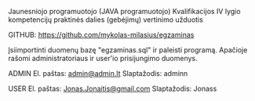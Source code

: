 Jaunesniojo programuotojo (JAVA programuotojo) Kvalifikacijos IV lygio
kompetencijų praktinės dalies (gebėjimų) vertinimo užduotis

GITHUB: https://github.com/mykolas-milasius/egzaminas

Įsiimportinti duomenų bazę "egzaminas.sql" ir paleisti programą.
Apačioje rašomi administratoriaus ir user'io prisijungimo duomenys.

ADMIN
El. paštas: admin@admin.lt
Slaptažodis: adminn

USER
El. paštas: Jonas.Jonaitis@gmail.com
Slaptažodis: Jonass
